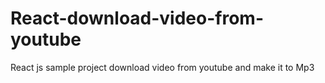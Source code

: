 # React-download-video-from-youtube
React js sample project download video from youtube and make it to Mp3
